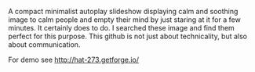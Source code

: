 A compact minimalist autoplay slideshow displaying calm and soothing image to calm people and empty their mind by just staring at it for a few minutes. It certainly does to do. I searched these image and find them perfect for this purpose. This github is not just about technicality, but also about communication.

For demo see http://hat-273.getforge.io/


